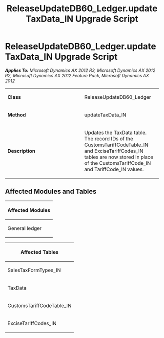 ﻿---
title: ReleaseUpdateDB60_Ledger.updateTaxData_IN Upgrade Script
TOCTitle: ReleaseUpdateDB60_Ledger.updateTaxData_IN Upgrade Script
ms:assetid: 42c62375-3214-35e4-0af7-875974dd9f1b
ms:mtpsurl: https://msdn.microsoft.com/en-us/library/JJ718855(v=AX.60)
ms:contentKeyID: 49707899
ms.date: 05/18/2015
mtps_version: v=AX.60
---

# ReleaseUpdateDB60\_Ledger.updateTaxData\_IN Upgrade Script 


_**Applies To:** Microsoft Dynamics AX 2012 R3, Microsoft Dynamics AX 2012 R2, Microsoft Dynamics AX 2012 Feature Pack, Microsoft Dynamics AX 2012_

<table>
<colgroup>
<col style="width: 50%" />
<col style="width: 50%" />
</colgroup>
<tbody>
<tr class="odd">
<td><p><strong>Class</strong></p></td>
<td><p>ReleaseUpdateDB60_Ledger</p></td>
</tr>
<tr class="even">
<td><p><strong>Method</strong></p></td>
<td><p>updateTaxData_IN</p></td>
</tr>
<tr class="odd">
<td><p><strong>Description</strong></p></td>
<td><p>Updates the TaxData table. The record IDs of the CustomsTariffCodeTable_IN and ExciseTariffCodes_IN tables are now stored in place of the CustomsTariffCode_IN and TariffCode_IN values.</p></td>
</tr>
</tbody>
</table>


## Affected Modules and Tables

<table>
<colgroup>
<col style="width: 100%" />
</colgroup>
<thead>
<tr class="header">
<th><p>Affected Modules</p></th>
</tr>
</thead>
<tbody>
<tr class="odd">
<td><p>General ledger</p></td>
</tr>
</tbody>
</table>


<table>
<colgroup>
<col style="width: 100%" />
</colgroup>
<thead>
<tr class="header">
<th><p>Affected Tables</p></th>
</tr>
</thead>
<tbody>
<tr class="odd">
<td><p>SalesTaxFormTypes_IN</p></td>
</tr>
<tr class="even">
<td><p>TaxData</p></td>
</tr>
<tr class="odd">
<td><p>CustomsTariffCodeTable_IN</p></td>
</tr>
<tr class="even">
<td><p>ExciseTariffCodes_IN</p></td>
</tr>
</tbody>
</table>

  


